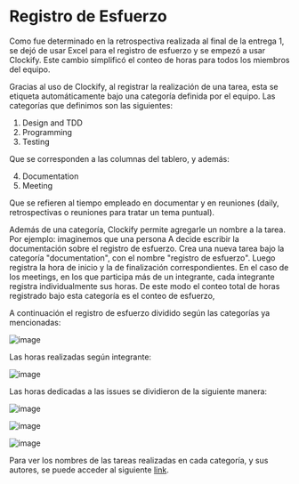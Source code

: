 # Registro de Esfuerzo

Como fue determinado en la retrospectiva realizada al final de la entrega 1, se dejó de usar Excel para el registro de esfuerzo y se empezó a usar Clockify.
Este cambio simplificó el conteo de horas para todos los miembros del equipo.

Gracias al uso de Clockify, al registrar la realización de una tarea, esta se etiqueta automáticamente bajo una categoría definida por el equipo. Las categorías que definimos son las siguientes:
1. Design and TDD
2. Programming
3. Testing

Que se corresponden a las columnas del tablero, y además:

4. Documentation
5. Meeting

Que se refieren al tiempo empleado en documentar y en reuniones (daily, retrospectivas o reuniones para tratar un tema puntual).

Además de una categoría, Clockify permite agregarle un nombre a la tarea. Por ejemplo: imaginemos que una persona A decide escribir la documentación sobre el registro de esfuerzo. Crea una nueva tarea bajo la categoría "documentation", con el nombre "registro de esfuerzo". Luego registra la hora de inicio y la de finalización correspondientes.
En el caso de los meetings, en los que participa más de un integrante, cada integrante registra individualmente sus horas. De este modo el conteo total de horas registrado bajo esta categoría es el conteo de esfuerzo,

A continuación el registro de esfuerzo dividido según las categorías ya mencionadas:

![image](https://github.com/IngSoft-ISA2-2023-2/obligatorio-mazziotti-macedo-torres/assets/89783659/ebf14581-cc80-4b47-93db-333f6ba45907)

Las horas realizadas según integrante:

![image](https://github.com/IngSoft-ISA2-2023-2/obligatorio-mazziotti-macedo-torres/assets/89783659/fcf89e54-bffc-49d6-8fe2-e01fedd64e68)

Las horas dedicadas a las issues se dividieron de la siguiente manera:

![image](https://github.com/IngSoft-ISA2-2023-2/obligatorio-mazziotti-macedo-torres/assets/89783659/3d0f2272-59df-4602-9b9f-9287a8e7a7a6)

![image](https://github.com/IngSoft-ISA2-2023-2/obligatorio-mazziotti-macedo-torres/assets/89783659/84924577-308e-43eb-b2e6-12276156b050)

![image](https://github.com/IngSoft-ISA2-2023-2/obligatorio-mazziotti-macedo-torres/assets/89783659/71ee7268-6abc-4a09-bc85-9dba17de706d)


Para ver los nombres de las tareas realizadas en cada categoría, y sus autores, se puede acceder al siguiente [link](https://app.clockify.me/shared/651501e0aa5e0f3ecca2c8b8).
